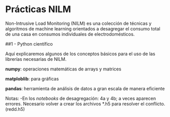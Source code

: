 # Prácticas NILM

Non-Intrusive Load Monitoring (NILM) es una colección de técnicas y algoritmos de machine learning orientados a desagregar el consumo total de una casa en consumos individuales de electrodomésticos. 

##1 - Python científico 

Aquí explicaremos algunos de los conceptos básicos para el uso de las librerías necesarias de NILM. 


**numpy**: operaciones matemáticas de arrays y matrices 


**matploblib**: para gráficas 


**pandas**: herramienta de análisis de datos a gran escala de manera eficiente


Notas: 
-En los *notebooks* de desagregación: 4a y 4b; a veces aparecen errores. Necesario volver a crear los archivos *.h5 para resolver el conflicto. (redd.h5)

